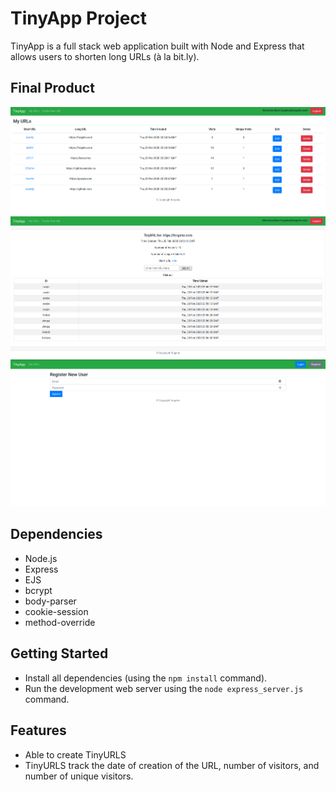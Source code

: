 # TinyApp Project

TinyApp is a full stack web application built with Node and Express that allows users to shorten long URLs (à la bit.ly).

## Final Product

!["Main Page of URLs set by the user"](https://github.com/forgehe/tinyapp/blob/master/docs/urls-page.png)  
!["URL page which provides modifying a specific TinyURL"](https://github.com/forgehe/tinyapp/blob/master/docs/url-page.png) !["Registration Page"](https://github.com/forgehe/tinyapp/blob/master/docs/register-page.png)

## Dependencies

- Node.js
- Express
- EJS
- bcrypt
- body-parser
- cookie-session
- method-override

## Getting Started

- Install all dependencies (using the `npm install` command).
- Run the development web server using the `node express_server.js` command.

## Features

- Able to create TinyURLS
- TinyURLS track the date of creation of the URL, number of visitors, and number of unique visitors.
